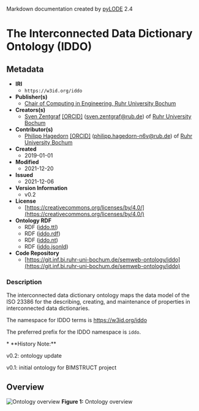 Markdown documentation created by [pyLODE](http://github.com/rdflib/pyLODE) 2.4

# The Interconnected Data Dictionary Ontology (IDDO)

## Metadata
* **IRI**
  * `https://w3id.org/iddo`
* **Publisher(s)**
  * [Chair of Computing in Engineering, Ruhr University Bochum](https://www.inf.bi.rub.de)
* **Creators(s)**
  * [Sven Zentgraf](https://orcid.org/0000-0001-6058-7614)
    [[ORCID]](https://orcid.org/0000-0001-6058-7614)
    (<sven.zentgraf@rub.de></a>) of [Ruhr University Bochum](https://www.inf.bi.ruhr-uni-bochum.de/iib/lehrstuhl/mitarbeiter/sven_zentgraf.html.en)
* **Contributor(s)**
  * [Philipp Hagedorn](https://orcid.org/0000-0002-6249-243X)
    [[ORCID]](https://orcid.org/0000-0002-6249-243X)
    (<philipp.hagedorn-n6v@rub.de></a>) of [Ruhr University Bochum](https://www.inf.bi.ruhr-uni-bochum.de/iib/lehrstuhl/mitarbeiter/philipp_hagedorn.html.en)
* **Created**
  * 2019-01-01
* **Modified**
  * 2021-12-20
* **Issued**
  * 2021-12-06
* **Version Information**
  * v0.2
* **License**
  * [https://creativecommons.org/licenses/by/4.0/](https://creativecommons.org/licenses/by/4.0/)
* **Ontology RDF**
  * RDF ([iddo.ttl](turtle))
  * RDF ([iddo.rdf](rdf))
  * RDF ([iddo.nt](nt))
  * RDF ([iddo.jsonld](jsonld))
* **Code Repository**
  * [https://git.inf.bi.ruhr-uni-bochum.de/semweb-ontology/iddo](https://git.inf.bi.ruhr-uni-bochum.de/semweb-ontology/iddo)
### Description
<p>The interconnected data dictionary ontology maps the data model of the ISO 23386 for the describing, creating, and maintenance of properties in interconnected data dictionaries.</p>
<p>The namespace for IDDO terms is <a href="https://w3id.org/iddo">https://w3id.org/iddo</a></p>
<p>The preferred prefix for the IDDO namespace is <code>iddo</code>.</p>
* **History Note:** <p>v0.2: ontology update </p>
<p>v0.1: initial ontology for BIMSTRUCT project </p>


## Overview
![Ontology overview](https://rub-informatik-im-bauwesen.github.io/iddo/Ontology_Overview.png "Ontology overview")
**Figure 1:** Ontology overview
